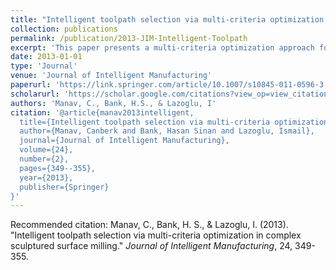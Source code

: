 ```yaml
---
title: "Intelligent toolpath selection via multi-criteria optimization in complex sculptured surface milling"
collection: publications
permalink: /publication/2013-JIM-Intelligent-Toolpath
excerpt: 'This paper presents a multi-criteria optimization approach for intelligent toolpath selection in complex sculptured surface milling.'
date: 2013-01-01
type: 'Journal'
venue: 'Journal of Intelligent Manufacturing'
paperurl: 'https://link.springer.com/article/10.1007/s10845-011-0596-3'
scholarurl: 'https://scholar.google.com/citations?view_op=view_citation&hl=en&user=vU6oBhwAAAAJ&citation_for_view=vU6oBhwAAAAJ:u5HHmVD_uO8C'
authors: 'Manav, C., Bank, H.S., & Lazoglu, I'
citation: '@article{manav2013intelligent,
  title={Intelligent toolpath selection via multi-criteria optimization in complex sculptured surface milling},
  author={Manav, Canberk and Bank, Hasan Sinan and Lazoglu, Ismail},
  journal={Journal of Intelligent Manufacturing},
  volume={24},
  number={2},
  pages={349--355},
  year={2013},
  publisher={Springer}
}'
---
```


Recommended citation: Manav, C., Bank, H. S., & Lazoglu, I. (2013). "Intelligent toolpath selection via multi-criteria optimization in complex sculptured surface milling." <i>Journal of Intelligent Manufacturing</i>, 24, 349-355.